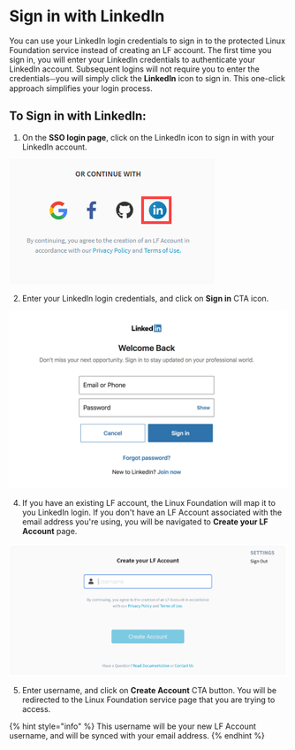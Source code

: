 # Sign in with LinkedIn

You can use your LinkedIn login credentials to sign in to the protected Linux Foundation service instead of creating an LF account. The first time you sign in, you will enter your LinkedIn credentials to authenticate your LinkedIn account. Subsequent logins will not require you to enter the credentials⏤you will simply click the **LinkedIn** icon to sign in. This one-click approach simplifies your login process.

## To Sign in with LinkedIn: <a id="to-log-in-with-linkedin"></a>

1. On the **SSO login page**, click on the LinkedIn icon to sign in with your LinkedIn account.

![Sign in with Linkedin](../../.gitbook/assets/sign-in-with-linkedin.png)

2. Enter your LinkedIn login credentials, and click on **Sign in** CTA icon.        

![Create Account](../../.gitbook/assets/screen-shot-2020-05-04-at-7.22.48-pm.png)

4. If you have an existing LF account, the Linux Foundation will map it to you LinkedIn login. If you don't have an LF Account associated with the email address you're using, you will be navigated to **Create your LF Account** page.                                                                            

![](../../.gitbook/assets/create-lf-account-if-authenticating-via-other.png)

5.  Enter username, and click on **Create Account** CTA button. You will be redirected to the Linux Foundation service page that you are trying to access.

{% hint style="info" %}
This username will be your new LF Account username, and will be synced with your email address.
{% endhint %}



